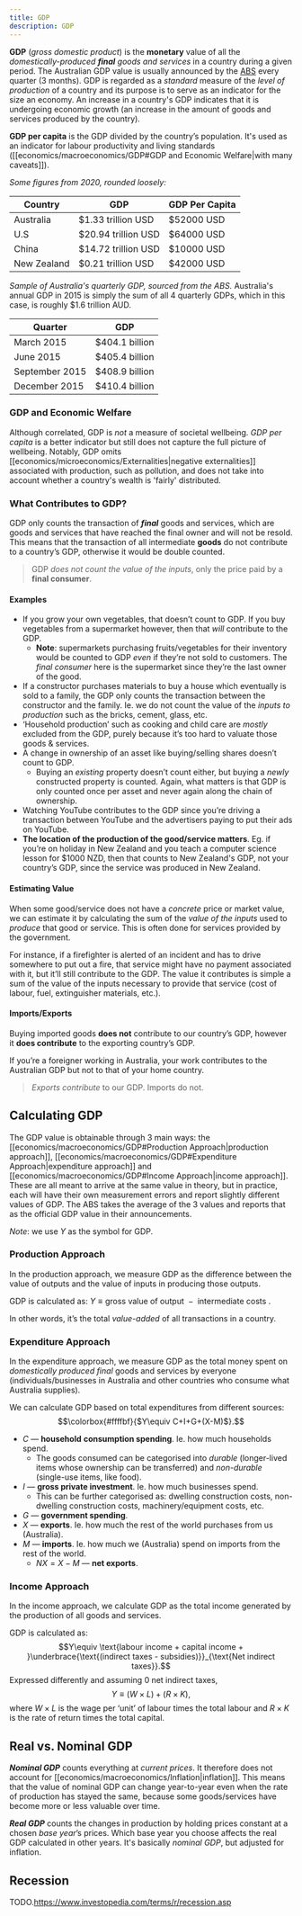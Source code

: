 ```yaml
---
title: GDP
description: GDP
---
```


**GDP** (*gross domestic product*) is the **monetary** value of all the *domestically-produced **final** goods and services* in a country during a given period. The Australian GDP value is usually announced by the [ABS](https://www.abs.gov.au/) every quarter (3 months). GDP is regarded as a *standard* measure of the *level of production* of a country and its purpose is to serve as an indicator for the size an economy. An increase in a country's GDP indicates that it is undergoing economic growth (an increase in the amount of goods and services produced by the country).

**GDP per capita** is the GDP divided by the country’s population. It's used as an indicator for labour productivity and living standards ([[economics/macroeconomics/GDP#GDP and Economic Welfare|with many caveats]]).

*Some figures from 2020, rounded loosely:*

| Country     | GDP                 | GDP Per Capita |
| ----------- | ------------------- | -------------- |
| Australia   | $1.33 trillion USD  | $52000 USD     | 
| U.S         | $20.94 trillion USD | $64000 USD     |
| China       | $14.72 trillion USD | $10000 USD     |
| New Zealand | $0.21 trillion USD  | $42000 USD     |

*Sample of Australia's quarterly GDP, sourced from the ABS.* Australia's annual GDP in 2015 is simply the sum of all 4 quarterly GDPs, which in this case, is roughly $\$1.6$ trillion AUD.

| Quarter        | GDP            |
| -------------- | -------------- |
| March 2015     | $404.1 billion |
| June 2015      | $405.4 billion |
| September 2015 | $408.9 billion |
| December 2015  | $410.4 billion |

### GDP and Economic Welfare
Although correlated, GDP is *not* a measure of societal wellbeing. *GDP per capita* is a better indicator but still does not capture the full picture of wellbeing. Notably, GDP omits [[economics/microeconomics/Externalities|negative externalities]] associated with production, such as pollution, and does not take into account whether a country's wealth is 'fairly' distributed.

### What Contributes to GDP?
GDP only counts the transaction of ***final*** goods and services, which are goods and services that have reached the final owner and will not be resold. This means that the transaction of all intermediate **goods** do not contribute to a country’s GDP, otherwise it would be double counted.

> ️GDP *does not count the value of the inputs*, only the price paid by a **final consumer**.

#### Examples
- If you grow your own vegetables, that doesn’t count to GDP. If you buy vegetables from a supermarket however, then that *will* contribute to the GDP.
    - **Note**: supermarkets purchasing fruits/vegetables for their inventory would be counted to GDP *even* if they’re not sold to customers. The *final consumer* here is the supermarket since they’re the last owner of the good.
- If a constructor purchases materials to buy a house which eventually is sold to a family, the GDP only counts the transaction between the constructor and the family. Ie. we do not count the value of the *inputs to production* such as the bricks, cement, glass, etc.
- ‘Household production’ such as cooking and child care are *mostly* excluded from the GDP, purely because it’s too hard to valuate those goods & services.
- A change in ownership of an asset like buying/selling shares doesn’t count to GDP.
    - Buying an *existing* property doesn’t count either, but buying a *newly* constructed property is counted. Again, what matters is that GDP is only counted once per asset and never again along the chain of ownership.
- Watching YouTube contributes to the GDP since you’re driving a transaction between YouTube and the advertisers paying to put their ads on YouTube.
- **The location of the production of the good/service matters**. Eg. if you’re on holiday in New Zealand and you teach a computer science lesson for $1000 NZD, then that counts to New Zealand's GDP, not your country’s GDP, since the service was produced in New Zealand.

#### Estimating Value
When some good/service does not have a *concrete* price or market value, we can estimate it by calculating the sum of the *value of the inputs* used to *produce* that good or service. This is often done for services provided by the government. 

For instance, if a firefighter is alerted of an incident and has to drive somewhere to put out a fire, that service might have no payment associated with it, but it’ll still contribute to the GDP. The value it contributes is simple a sum of the value of the inputs necessary to provide that service (cost of labour, fuel, extinguisher materials, etc.).

#### Imports/Exports
Buying imported goods **does not** contribute to our country’s GDP, however it **does contribute** to the exporting country’s GDP.

If you’re a foreigner working in Australia, your work contributes to the Australian GDP but not to that of your home country.

> *Exports contribute* to our GDP. Imports do not.

## Calculating GDP
The GDP value is obtainable through 3 main ways: the [[economics/macroeconomics/GDP#Production Approach|production approach]], [[economics/macroeconomics/GDP#Expenditure Approach|expenditure approach]] and [[economics/macroeconomics/GDP#Income Approach|income approach]]. These are all meant to arrive at the same value in theory, but in practice, each will have their own measurement errors and report slightly different values of GDP. The ABS takes the average of the 3 values and reports that as the official GDP value in their announcements.

*Note*: we use $Y$ as the symbol for GDP.

### Production Approach
In the production approach, we measure GDP as the difference between the value of outputs and the value of inputs in producing those outputs.

GDP is calculated as: $Y \equiv \text{gross value of output } - \text{ intermediate costs}$ .

In other words, it’s the total *value-added* of all transactions in a country.

### Expenditure Approach
In the expenditure approach, we measure GDP as the total money spent on *domestically produced final* goods and services by everyone (individuals/businesses in Australia and other countries who consume what Australia supplies).

We can calculate GDP based on total expenditures from different sources: 
$$\colorbox{#ffffbf}{$Y\equiv C+I+G+(X-M)$}.$$
- $C$ — **household** **consumption spending**. Ie. how much households spend.
	- The goods consumed can be categorised into *durable* (longer-lived items whose ownership can be transferred) and *non-durable* (single-use items, like food).
- $I$ — **gross private investment**. Ie. how much businesses spend.
	- This can be further categorised as: dwelling construction costs, non-dwelling construction costs, machinery/equipment costs, etc.
- $G$ — **government spending**.
- $X$ — **exports**. Ie. how much the rest of the world purchases from us (Australia).
- $M$ — **imports**. Ie. how much we (Australia) spend on imports from the rest of the world.
	- $NX = X - M$ — **net exports**.

### Income Approach
In the income approach, we calculate GDP as the total income generated by the production of all goods and services.

GDP is calculated as: 
$$Y\equiv \text{labour income + capital income + }\underbrace{\text{(indirect taxes - subsidies)}}_{\text{Net indirect taxes}}.$$
Expressed differently and assuming $0$ net indirect taxes,
$$Y \equiv (W \times L) + (R \times K),$$
where $W \times L$ is the wage per ‘unit’ of labour times the total labour and $R\times K$ is the rate of return times the total capital.

## Real vs. Nominal GDP

***Nominal GDP*** counts everything at *current prices*. It therefore does not account for [[economics/macroeconomics/Inflation|inflation]]. This means that the value of nominal GDP can change year-to-year even when the rate of production has stayed the same, because some goods/services have become more or less valuable over time.

***Real GDP*** counts the changes in production by holding prices constant at a chosen *base year*’s prices. Which base year you choose affects the real GDP calculated in other years. It's basically *nominal GDP*, but adjusted for inflation.

## Recession
TODO.https://www.investopedia.com/terms/r/recession.asp 
